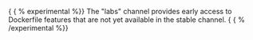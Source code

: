 ---
---

{ { % experimental \%\}\}
The "labs" channel provides early access to Dockerfile features that are not
yet available in the stable channel.
{ { % /experimental \%\}\}
